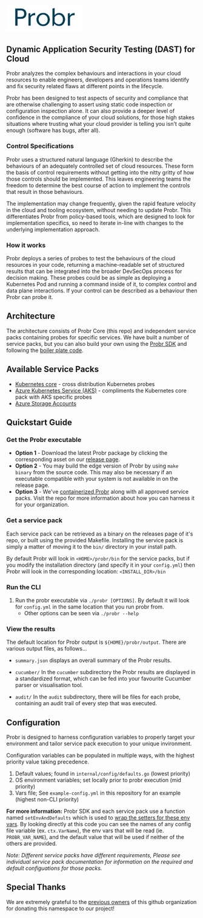 <img src="assets/probr.png" width="200">

## Dynamic Application Security Testing (DAST) for Cloud

Probr analyzes the complex behaviours and interactions in your cloud resources to enable engineers, developers and operations teams identify and fix security related flaws at different points in the lifecycle.

Probr has been designed to test aspects of security and compliance that are otherwise challenging to assert using static code inspection or configuration inspection alone. It can also provide a deeper level of confidence in the compliance of your cloud solutions, for those high stakes situations where trusting what your cloud provider is telling you isn't quite enough (software has bugs, after all).

### Control Specifications

Probr uses a structured natural language (Gherkin) to describe the behaviours of an adequately controlled set of cloud resources. These form the basis of control requirements without getting into the nitty gritty of how those controls should be implemented.  This leaves engineering teams the freedom to determine the best course of action to implement the controls that result in those behaviours.

The implementation may change frequently, given the rapid feature velocity in the cloud and tooling ecosystem, without needing to update Probr. This differentiates Probr from policy-based tools, which are designed to look for implementation specifics, so need to iterate in-line with changes to the underlying implementation approach.

### How it works

Probr deploys a series of probes to test the behaviours of the cloud resources in your code, returning a machine-readable set of structured results that can be integrated into the broader DevSecOps process for decision making.  These probes could be as simple as deploying a Kubernetes Pod and running a command inside of it, to complex control and data plane interactions.  If your control can be described as a behaviour then Probr can probe it.

## Architecture

The architecture consists of Probr Core (this repo) and independent service packs containing probes for specific services.  We have built a number of service packs, but you can also build your own using the [Probr SDK](https://github.com/probr/probr-sdk) and following the [boiler plate code](https://github.com/probr/probr-pack-wireframe).

## Available Service Packs

- [Kubernetes core](https://github.com/probr/probr-pack-kubernetes) - cross distribution Kubernetes probes
- [Azure Kubernetes Service (AKS)](https://github.com/probr/probr-pack-aks) - compliments the Kubernetes core pack with AKS specific probes
- [Azure Storage Accounts](https://github.com/probr/probr-pack-storage)

## Quickstart Guide

### Get the Probr executable

- **Option 1** - Download the latest Probr package by clicking the corresponding asset on our [release page](https://github.com/probr/probr/releases).
- **Option 2** - You may build the edge version of Probr by using `make binary` from the source code. This may also be necessary if an executable compatible with your system is not available in on the release page.
- **Option 3** - We've [containerized Probr](https://github.com/probr/probr-docker) along with all approved service packs. Visit the repo for more information about how you can harness it for your organization.

### Get a service pack

Each service pack can be retrieved as a binary on the releases page of it's repo, or built using the provided Makefile. Installing the service pack is simply a matter of moving it to the `bin/` directory in your install path.

By default Probr will look in `<HOME>/probr/bin` for the service packs, but if you modify the installation directory (and specify it in your `config.yml`) then Probr will look in the corresponding location: `<INSTALL_DIR>/bin`

### Run the CLI

1. Run the probr executable via `./probr [OPTIONS]`.  By default it will look for `config.yml` in the same location that you run probr from.
    - Other options can be seen via `./probr --help`

### View the results

The default location for Probr output is `${HOME}/probr/output`. There are various output files, as follows...

- `summary.json`
displays an overall summary of the Probr results.

- `cucumber/`
In the `cucumber` subdirectory the Probr results are displayed in a standardized format, which can be fed into your favourite Cucumber parser or visualisation tool.

- `audit/`
In the `audit` subdirectory, there will be files for each probe, containing an audit trail of every step that was executed.

## Configuration

Probr is designed to harness configuration variables to properly target your environment and tailor service pack execution to your unique invironment.

Configuration variables can be populated in multiple ways, with the highest priority value taking precedence.

1. Default values; found in `internal/config/defaults.go` (lowest priority)
1. OS environment variables; set locally prior to probr execution (mid priority)
1. Vars file; See `example-config.yml` in this repository for an example (highest non-CLI priority)

**For more information:** Probr SDK and each service pack use a function named `setEnvAndDefaults` which is used to [wrap the setters for these env vars](https://github.com/probr/probr-sdk/blob/main/config/config.go). By looking directly at this code you can see the names of any config file variable (ex. `ctx.VarName`), the env vars that will be read (ie. `PROBR_VAR_NAME`), and the default value that will be used if neither of the others are provided.

_Note: Different service packs have different requirements, Please see individual service pack documentation for information on the required and default configuations for those packs._

## Special Thanks

We are extremely grateful to the [previous owners](https://github.com/probr-uzh/probr) of this github organization for donating this namespace to our project!
